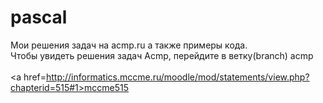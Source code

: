 # pascal
Мои решения задач на acmp.ru а также примеры кода.
<br>
Чтобы увидеть решения задач Acmp, перейдите в ветку(branch) acmp
<br>
<br>
<a href=http://informatics.mccme.ru/moodle/mod/statements/view.php?chapterid=515#1>mccme515</a>

